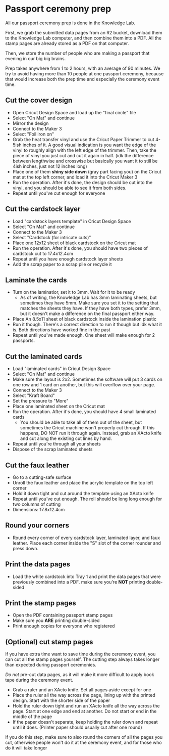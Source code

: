 # Passport ceremony prep

All our passport ceremony prep is done in the Knowledge Lab.

First, we grab the submitted data pages from an R2 bucket, download them to the Knowledge Lab computer, and then combine them into a PDF. All the stamp pages are already stored as a PDF on that computer.

Then, we store the number of people who are making a passport that evening in our big big brains.

Prep takes anywhere from 1 to 2 hours, with an average of 90 minutes. We try to avoid having more than 10 people at one passport ceremony, because that would increase both the prep time and especially the ceremony event time.

## Cut the cover design

- Open Cricut Design Space and load up the "final circle" file
- Select "On Mat" and continue
- Mirror the design
- Connect to the Maker 3
- Select "Foil iron on"
- Grab the heat transfer vinyl and use the Cricut Paper Trimmer to cut 4-5ish inches of it. A good visual indication is you want the edge of the vinyl to roughly align with the left edge of the trimmer. Then, take the piece of vinyl you just cut and cut it again in half. (idk the difference between lengthwise and crosswise but basically you want it to still be 4ish inches, just not 12 inches long)
- Place one of them **shiny side down** (gray part facing you) on the Cricut mat at the top left corner, and load it into the Cricut Maker 3
- Run the operation. After it's done, the design should be cut into the vinyl, and you should be able to see it from both sides.
- Repeat until you've cut enough for everyone

## Cut the cardstock layer

- Load "cardstock layers template" in Cricut Design Space
- Select "On Mat" and continue
- Connect to the Maker 3
- Select "Cardstock (for intricate cuts)"
- Place one 12x12 sheet of black cardstock on the Cricut mat
- Run the operation. After it's done, you should have two pieces of cardstock cut to 17.4x12.4cm
- Repeat until you have enough cardstock layer sheets
- Add the scrap paper to a scrap pile or recycle it

## Laminate the cards

- Turn on the laminatior, set it to 3mm. Wait for it to be ready
  - As of writing, the Knowledge Lab has 3mm laminating sheets, but sometimes they have 5mm. Make sure you set it to the setting that matches the sheets they have. If they have both types, prefer 3mm, but it doesn't make a difference on the final passport either way.
- Place An 8.5x11 sheet of black cardstock inside the lamination plastic
- Run it though. There's a correct direction to run it though but idk what it is. Both directions have worked fine in the past
- Repeat until you've made enough. One sheet will make enough for 2 passports.

## Cut the laminated cards

- Load "laminated cards" in Cricut Design Space
- Select "On Mat" and continue
- Make sure the layout is 2x2. Sometimes the software will put 3 cards on one row and 1 card on another, but this will overflow over your page.
- Connect to the Maker 3
- Select "Kraft Board"
- Set the pressure to "More"
- Place one laminated sheet on the Cricut mat
- Run the operation. After it's done, you should have 4 small laminated cards
  - You should be able to take all of them out of the sheet, but sometimes the Cricut machine won't properly cut through. If this happens, DO NOT run it through again. Instead, grab an XActo knife and cut along the existing cut lines by hand.
- Repeat until you're through all your sheets
- Dispose of the scrap laminated sheets

## Cut the faux leather

- Go to a cutting-safe surface
- Unroll the faux leather and place the acrylic template on the top left corner
- Hold it down tight and cut around the template using an XActo knife
- Repeat until you've cut enough. The roll should be long long enough for two columns of cutting
- Dimensions: 17.8x12.4cm

## Round your corners

- Round every corner of every cardstock layer, laminated layer, and faux leather. Place each corner inside the "S" slot of the corner rounder and press down.

## Print the data pages

- Load the white cardstock into Tray 1 and print the data pages that were previously combined into a PDF. make sure you're **NOT** printing double-sided

## Print the stamp pages

- Open the PDF containing passport stamp pages
- Make sure you **ARE** printing double-sided
- Print enough copies for everyone who registered

## (Optional) cut stamp pages

If you have extra time want to save time during the ceremony event, you can cut all the stamp pages yourself. The cutting step always takes longer than expected during passport ceremonies.

_Do not_ pre-cut data pages, as it will make it more difficult to apply book tape during the ceremony event.

- Grab a ruler and an XActo knife. Set all pages aside except for one
- Place the ruler all the way across the page, lining up with the printed design. Start with the shorter side of the paper
- Hold the ruler down tight and run an XActo knife all the way across the page. Start at one edge and end at another. Do not start or end in the middle of the page
- If the paper doesn't separate, keep holding the ruler down and repeat until it does. (Printer paper should usually cut after one round)

If you do this step, make sure to also round the corners of all the pages you cut, otherwise people won't do it at the ceremony event, and for those who do it will take longer
